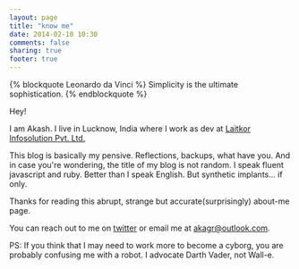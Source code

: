 ```yaml
---
layout: page
title: "know me"
date: 2014-02-10 10:30
comments: false
sharing: true
footer: true
---
```

{% blockquote Leonardo da Vinci %}
Simplicity is the ultimate sophistication.
{% endblockquote %}

Hey!

I am Akash. I live in Lucknow, India where I work as dev at [Laitkor Infosolution Pvt. Ltd.](http://laitkor.com)

This blog is basically my pensive. Reflections, backups, what have you. And in case you're wondering, the title of my blog is not random. I speak fluent javascript and ruby. Better than I speak English. But synthetic implants... if only.

Thanks for reading this abrupt, strange but accurate(surprisingly) about-me page.

You can reach out to me on [twitter](http://twitter.com/akshagrwl) or email me at [akagr@outlook.com](mailto:akagr@outlook.com).

PS: If you think that I may need to work more to become a cyborg, you are probably confusing me with a robot. I advocate Darth Vader, not Wall-e.